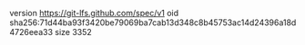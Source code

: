 version https://git-lfs.github.com/spec/v1
oid sha256:71d44ba93f3420be79069ba7cab13d348c8b45753ac14d24396a18d4726eea33
size 3352
